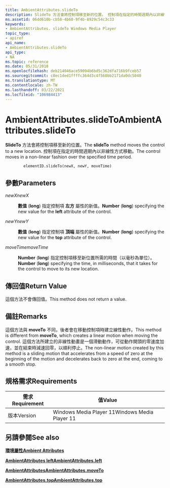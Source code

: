 ```yaml
---
title: AmbientAttributes.slideTo
description: SlideTo 方法會將控制項移至新的位置。 控制項在指定的時間週期內以非線性方式移動。
ms.assetid: 06dd610b-cb58-4b60-9f4b-8929c54c3c33
keywords:
- AmbientAttributes. slideTo Windows Media Player
topic_type:
- apiref
api_name:
- AmbientAttributes.slideTo
api_type:
- NA
ms.topic: reference
ms.date: 05/31/2018
ms.openlocfilehash: deb214046ace59094b6bd5c362dfa716b9fceb57
ms.sourcegitcommit: c8ec1ded1ffffc364d3c4f560bb2171da0dc5040
ms.translationtype: MT
ms.contentlocale: zh-TW
ms.lasthandoff: 03/22/2021
ms.locfileid: "106984413"
---
```

# <a name="ambientattributesslideto"></a><span data-ttu-id="8784c-105">AmbientAttributes.slideTo</span><span class="sxs-lookup"><span data-stu-id="8784c-105">AmbientAttributes.slideTo</span></span>

<span data-ttu-id="8784c-106">**SlideTo** 方法會將控制項移至新的位置。</span><span class="sxs-lookup"><span data-stu-id="8784c-106">The **slideTo** method moves the control to a new location.</span></span> <span data-ttu-id="8784c-107">控制項在指定的時間週期內以非線性方式移動。</span><span class="sxs-lookup"><span data-stu-id="8784c-107">The control moves in a non-linear fashion over the specified time period.</span></span>

``` syntax
        elementID.slideTo(newX, newY, moveTime)
```

## <a name="parameters"></a><span data-ttu-id="8784c-108">參數</span><span class="sxs-lookup"><span data-stu-id="8784c-108">Parameters</span></span>

<dl> <dt>

<span data-ttu-id="8784c-109"><span id="newX"></span><span id="newx"></span><span id="NEWX"></span>*newX*</span><span class="sxs-lookup"><span data-stu-id="8784c-109"><span id="newX"></span><span id="newx"></span><span id="NEWX"></span>*newX*</span></span>
</dt> <dd>

<span data-ttu-id="8784c-110">**數值** (**long**) 指定控制項 **左方** 屬性的新值。</span><span class="sxs-lookup"><span data-stu-id="8784c-110">**Number** (**long**) specifying the new value for the **left** attribute of the control.</span></span>

</dd> <dt>

<span data-ttu-id="8784c-111"><span id="newY"></span><span id="newy"></span><span id="NEWY"></span>*newY*</span><span class="sxs-lookup"><span data-stu-id="8784c-111"><span id="newY"></span><span id="newy"></span><span id="NEWY"></span>*newY*</span></span>
</dt> <dd>

<span data-ttu-id="8784c-112">**數值** (**long**) 指定控制項 **頂端** 屬性的新值。</span><span class="sxs-lookup"><span data-stu-id="8784c-112">**Number** (**long**) specifying the new value for the **top** attribute of the control.</span></span>

</dd> <dt>

<span data-ttu-id="8784c-113"><span id="moveTime"></span><span id="movetime"></span><span id="MOVETIME"></span>*moveTime*</span><span class="sxs-lookup"><span data-stu-id="8784c-113"><span id="moveTime"></span><span id="movetime"></span><span id="MOVETIME"></span>*moveTime*</span></span>
</dt> <dd>

<span data-ttu-id="8784c-114">**Number** (**long**) 指定控制項移至新位置所需的時間（以毫秒為單位）。</span><span class="sxs-lookup"><span data-stu-id="8784c-114">**Number** (**long**) specifying the time, in milliseconds, that it takes for the control to move to its new location.</span></span>

</dd> </dl>

## <a name="return-value"></a><span data-ttu-id="8784c-115">傳回值</span><span class="sxs-lookup"><span data-stu-id="8784c-115">Return Value</span></span>

<span data-ttu-id="8784c-116">這個方法不會傳回值。</span><span class="sxs-lookup"><span data-stu-id="8784c-116">This method does not return a value.</span></span>

## <a name="remarks"></a><span data-ttu-id="8784c-117">備註</span><span class="sxs-lookup"><span data-stu-id="8784c-117">Remarks</span></span>

<span data-ttu-id="8784c-118">這個方法與 **moveTo** 不同，後者會在移動控制項時建立線性動作。</span><span class="sxs-lookup"><span data-stu-id="8784c-118">This method is different from **moveTo**, which creates a linear motion when moving the control.</span></span> <span data-ttu-id="8784c-119">這個方法所建立的非線性動畫是一個滑動動作，可從動作開頭的零速度加速，並在結束時減速回零，以順利停止。</span><span class="sxs-lookup"><span data-stu-id="8784c-119">The non-linear motion created by this method is a sliding motion that accelerates from a speed of zero at the beginning of the motion and decelerates back to zero at the end, coming to a smooth stop.</span></span>

## <a name="requirements"></a><span data-ttu-id="8784c-120">規格需求</span><span class="sxs-lookup"><span data-stu-id="8784c-120">Requirements</span></span>



| <span data-ttu-id="8784c-121">需求</span><span class="sxs-lookup"><span data-stu-id="8784c-121">Requirement</span></span> | <span data-ttu-id="8784c-122">值</span><span class="sxs-lookup"><span data-stu-id="8784c-122">Value</span></span> |
|--------------------|------------------------------------|
| <span data-ttu-id="8784c-123">版本</span><span class="sxs-lookup"><span data-stu-id="8784c-123">Version</span></span><br/> | <span data-ttu-id="8784c-124">Windows Media Player 11</span><span class="sxs-lookup"><span data-stu-id="8784c-124">Windows Media Player 11</span></span><br/> |



## <a name="see-also"></a><span data-ttu-id="8784c-125">另請參閱</span><span class="sxs-lookup"><span data-stu-id="8784c-125">See also</span></span>

<dl> <dt>

[<span data-ttu-id="8784c-126">**環境屬性**</span><span class="sxs-lookup"><span data-stu-id="8784c-126">**Ambient Attributes**</span></span>](ambient-attributes.md)
</dt> <dt>

[<span data-ttu-id="8784c-127">**AmbientAttributes left**</span><span class="sxs-lookup"><span data-stu-id="8784c-127">**AmbientAttributes.left**</span></span>](ambientattributes-left.md)
</dt> <dt>

[<span data-ttu-id="8784c-128">**AmbientAttributes**</span><span class="sxs-lookup"><span data-stu-id="8784c-128">**AmbientAttributes.moveTo**</span></span>](ambientattributes-moveto.md)
</dt> <dt>

[<span data-ttu-id="8784c-129">**AmbientAttributes.top**</span><span class="sxs-lookup"><span data-stu-id="8784c-129">**AmbientAttributes.top**</span></span>](ambientattributes-top.md)
</dt> </dl>

 

 





